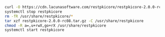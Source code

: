 ﻿```sh
curl -O https://cdn.lacunasoftware.com/restpkicore/restpkicore-2.0.0-rc08.tar.gz
systemctl stop restpkicore
rm -fR /usr/share/restpkicore/*
tar xzf restpkicore-2.0.0-rc08.tar.gz -C /usr/share/restpkicore
chmod -R a=,u+rwX,go+rX /usr/share/restpkicore
systemctl start restpkicore
```
